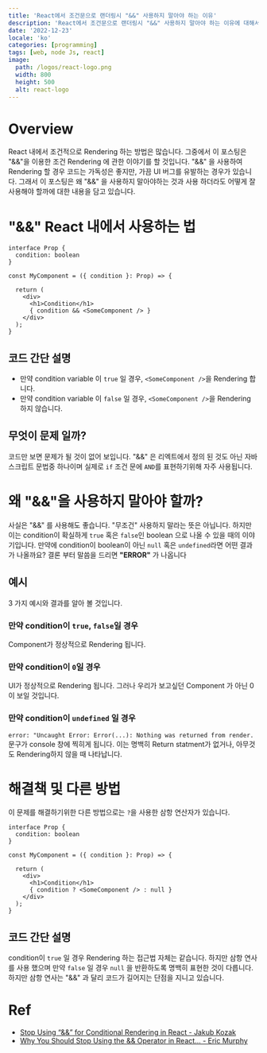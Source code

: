```yaml
---
title: 'React에서 조건문으로 랜더링시 "&&" 사용하지 말아야 하는 이유'
description: 'React에서 조건문으로 랜더링시 "&&" 사용하지 말아야 하는 이유에 대해서 설명하는 글입니다.'
date: '2022-12-23'
locale: 'ko'
categories: [programming]
tags: [web, node Js, react]
image:
  path: /logos/react-logo.png
  width: 800
  height: 500
  alt: react-logo
---
```

# Overview
React 내에서 조건적으로 Rendering 하는 방법은 많습니다. 그중에서 이 포스팅은 "&&"을 이용한 조건 Rendering 에 관한 이야기를 할 것입니다.
"&&" 을 사용하여 Rendering 할 경우 코드는 가독성은 좋지만, 가끔 UI 버그를 유발하는 경우가 있습니다.
그래서 이 포스팅은 왜 "&&" 을 사용하지 말아야하는 것과 사용 하더라도 어떻게 잘 사용해야 할까에 대한 내용을 담고 있습니다.

# "&&" React 내에서 사용하는 법
```tsx
interface Prop {
  condition: boolean
}

const MyComponent = ({ condition }: Prop) => {

  return (
    <div>
      <h1>Condition</h1>
      { condition && <SomeComponent /> }
    </div>
  );
}
```
## 코드 간단 설명
- 만약 condition variable 이 ```true``` 일 경우, ```<SomeComponent />```을 Rendering 합니다.
- 만약 condition variable 이 ```false``` 일 경우, ```<SomeComponent />```을 Rendering 하지 않습니다.

## 무엇이 문제 일까?
코드만 보면 문제가 될 것이 없어 보입니다. "&&" 은 리엑트에서 정의 된 것도 아닌 자바스크립트 문법중 하나이며
실제로 ```if``` 조건 문에 ```AND```를 표현하기위해 자주 사용됩니다.

# 왜 "&&"을 사용하지 말아야 할까?
사실은 "&&" 를 사용해도 좋습니다. "무조건" 사용하지 말라는 뜻은 아닙니다. 하지만 이는 condition이 확실하게 ```true``` 혹은 ```false```인 boolean 으로 나올 수 있을 때의 이야기입니다.
만약에 condition이 boolean이 아닌 ```null``` 혹은 ```undefined```라면 어떤 결과가 나올까요? 결론 부터 말씀을 드리면 **"ERROR"** 가 나옵니다

## 예시
3 가지 예시와 결과를 알아 볼 것입니다.
### 만약 condition이  ```true```, ```false```일 경우
Component가 정상적으로 Rendering 됩니다.
### 만약 condition이 ```0```일 경우
UI가 정상적으로 Rendering 됩니다. 그러나 우리가 보고싶던 Component 가 아닌 0이 보일 것입니다.
### 만약 condition이 ```undefined``` 일 경우
```error: "Uncaught Error: Error(...): Nothing was returned from render.``` 문구가 console 창에 찍히게 됩니다.
이는 명백히 Return statment가 없거나, 아무것도 Rendering하지 않을 때 나타납니다.

# 해결책 및 다른 방법
이 문제를 해결하기위한 다른 방법으로는 ```?```을 사용한 삼항 연산자가 있습니다.
```tsx
interface Prop {
  condition: boolean
}

const MyComponent = ({ condition }: Prop) => {

  return (
    <div>
      <h1>Condition</h1>
      { condition ? <SomeComponent /> : null }
    </div>
  );
}
```
## 코드 간단 설명
condition이 ```true``` 일 경우 Rendering 하는 접근법 자체는 같습니다. 하지만 삼항 연사를 사용 했으며 만약 ```false``` 일 경우 ```null``` 을 반환하도록 명백히 표현한 것이 다릅니다.
하지만 삼항 연사는 "&&" 과 달리 코드가 길어지는 단점을 지니고 있습니다.

# Ref
- [Stop Using “&&” for Conditional Rendering in React - Jakub Kozak](https://medium.com/geekculture/stop-using-for-conditional-rendering-in-react-a0f7b96200f8)
- [Why You Should Stop Using the && Operator in React... - Eric Murphy](https://www.youtube.com/watch?v=muqFuBGNmLk&ab_channel=EricMurphy)

